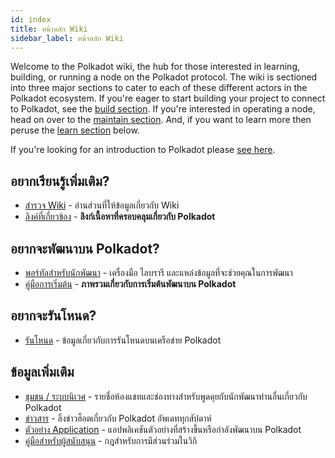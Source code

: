 ```yaml
---
id: index
title: หน้าหลัก Wiki
sidebar_label: หน้าหลัก Wiki
---
```


Welcome to the Polkadot wiki, the hub for those interested in learning, building, or running a node on the Polkadot protocol. The wiki is sectioned into three major sections to cater to each of these different actors in the Polkadot ecosystem. If you're eager to start building your project to connect to Polkadot, see the [build section](#want-to-build-on-polkadot). If you're interested in operating a node, head on over to the [maintain section](#want-to-run-a-node). And, if you want to learn more then peruse the [learn section](#want-to-learn-more) below.

If you're looking for an introduction to Polkadot please [see here](learn-introduction).

## อยากเรียนรู้เพิ่มเติม?

- [สำรวจ Wiki](learn-introduction) - อ่านส่วนที่ให้ข้อมูลเกี่ยวกับ Wiki
- [ลิงค์ที่เกี่ยวข้อง](learn-relevant-links) - **ลิงก์เนื้อหาที่ครอบคลุมเกี่ยวกับ Polkadot**

## อยากจะพัฒนาบน Polkadot?

- [พอร์ทัลสำหรับนักพัฒนา](build-index) - เครื่องมือ ไลบรารี และแหล่งข้อมูลที่จะช่วยคุณในการพัฒนา
- [คู่มือการเริ่มต้น](build-build-with-polkadot) - **ภาพรวมเกี่ยวกับการเริ่มต้นพัฒนาบน Polkadot**

## อยากจะรันโหนด?

- [รันโหนด](maintain-index) - ข้อมูลเกี่ยวกับการรันโหนดบนเครือข่าย Polkadot

## ข้อมูลเพิ่มเติม

- [ชุมชน / ระบบนิเวศ](community) - รายชื่อห้องแชทและช่องทางสำหรับพูดคุยกับนักพัฒนาท่านอื่นเกี่ยวกับ Polkadot
- [ข่าวสาร](news) - ลิ้งข่าวฮ็อตเกี่ยวกับ Polkadot อัพเดททุกสัปดาห์
- [ตัวอย่าง Application](build-examples-index) - แอปพลิเคชันตัวอย่างที่สร้างขึ้นหรือกำลังพัฒนาบน Polkadot
- [คู่มือสำหรับผู้สนับสนุน](contributing) - กฎสำหรับการมีส่วนร่วมในวิกิ
